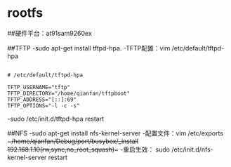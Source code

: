 # rootfs

##硬件平台：at91sam9260ex

##TFTP
-sudo apt-get install tftpd-hpa.
-TFTP配置：vim /etc/default/tftpd-hpa

~~~

# /etc/default/tftpd-hpa

TFTP_USERNAME="tftp"
TFTP_DIRECTORY="/home/qianfan/tftpboot"
TFTP_ADDRESS="[::]:69"
TFTP_OPTIONS="-l -c -s"
~~~
-sudo /etc/init.d/tftpd-hpa restart

##NFS
-sudo apt-get install nfs-kernel-server
-配置文件：vim /etc/exports ~~~/home/qianfan/Debug/port/busybox/_install 192.168.1.10(rw,sync,no_root_squash)~~~
-重启生效： sudo /etc/init.d/nfs-kernel-server restart
